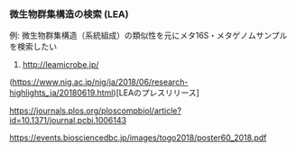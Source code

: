 ### 微生物群集構造の検索 (LEA) ###

例: 微生物群集構造（系統組成）の類似性を元にメタ16S・メタゲノムサンプルを検索したい 
1. http://leamicrobe.jp/

(https://www.nig.ac.jp/nig/ja/2018/06/research-highlights_ja/20180619.html)[LEAのプレスリリース]


https://journals.plos.org/ploscompbiol/article?id=10.1371/journal.pcbi.1006143


https://events.biosciencedbc.jp/images/togo2018/poster60_2018.pdf

